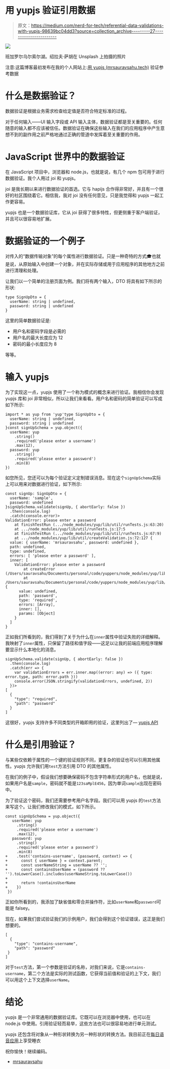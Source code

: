 # 用 yupjs 验证引用数据

> 原文：<https://medium.com/nerd-for-tech/referential-data-validations-with-yupjs-98639bc04dd3?source=collection_archive---------27----------------------->

![](img/c59acfb42afd681f789ff62a462ae633.png)

班加罗尔乌尔索尔湖。绍拉夫·萨胡在 Unsplash 上拍摄的照片

注意:这篇博客最初发布在我的个人网站上:[用 yupjs (mrsauravsahu.tech)](https://mrsauravsahu.tech/posts/45/) 验证参考数据

# 什么是数据验证？

数据验证是根据业务需求检查给定值是否符合特定标准的过程。

对于任何输入——UI 输入字段或 API 输入主体，数据验证都是至关重要的。任何随意的输入都不应该被信任。数据验证在确保这些输入在我们的应用程序中产生意想不到的副作用之前严格地通过正确的管道中发挥着至关重要的作用。

# JavaScript 世界中的数据验证

在 JavaScript 项目中，浏览器和 node.js，也就是说，有几个 npm 包可用于进行数据验证。我个人用过 joi 和 yupjs。

joi 是我长期以来进行数据验证的首选。它与 hapijs 合作得非常好，并且有一个很好的社区围绕着它。相信我，我对 joi 没有任何意见，只是我觉得和 yupjs 一起工作更容易。

yupjs 也是一个数据验证库，它从 joi 获得了很多特性，但更侧重于客户端验证，并且可以很容易地扩展。

# 数据验证的一个例子

对传入的“数据传输对象”的每个属性进行数据验证。只是一种奇特的方式🎓也就是说，从原始输入中创建一个对象，并在实际存储或用于应用程序的其他地方之前进行清理和处理。

让我们以一个简单的注册页面为例。我们将有两个输入，DTO 将具有如下所示的形状:

```
type SignUpDto = {
  userName: string | undefined,
  password: string | undefined
}
```

这里的简单数据验证是:

*   用户名和密码字段是必需的
*   用户名的最大长度应为 12
*   密码的最小长度应为 8

等等。

# 输入 yupjs

为了实现这一点，yupjs 使用了一个称为模式的概念来进行验证。我相信你会发现 yupjs 库和 joi 非常相似，所以让我们来看看。用户名和密码的简单验证可以写成如下所示:

```
import * as yup from 'yup'type SignUpDto = {
  userName: string | undefined,
  password: string | undefined
}const signUpSchema = yup.object({
  userName: yup
    .string()
    .required('please enter a username')
    .max(12),
  password: yup
    .string()
    .required('please enter a password')
    .min(8)
})
```

如您所见，您还可以为每个验证定义定制错误消息。现在这个`signUpSchema`实际上可以用来对数据进行验证，如下所示:

```
const signUp: SignUpDto = {
  userName: 'sample',
  password: undefined
}signUpSchema.validate(signUp, { abortEarly: false })
  .then(console.log)
  .catch(console.error)>
ValidationError: please enter a password
    at finishTestRun (.../node_modules/yup/lib/util/runTests.js:63:20)
    at .../node_modules/yup/lib/util/runTests.js:17:5
    at finishTestRun (.../node_modules/yup/lib/util/runTests.js:67:9)
    at .../node_modules/yup/lib/util/createValidation.js:72:127 {
  value: { userName: 'mrsauravsahu', password: undefined },
  path: undefined,
  type: undefined,
  errors: [ 'please enter a password' ],
  inner: [
    ValidationError: please enter a password
        at createError (/Users/sauravsahu/Documents/personal/code/yuppers/node_modules/yup/lib/util/createValidation.js:54:21)
        at /Users/sauravsahu/Documents/personal/code/yuppers/node_modules/yup/lib/util/createValidation.js:72:107 {
      value: undefined,
      path: 'password',
      type: 'required',
      errors: [Array],
      inner: [],
      params: [Object]
    }
  ]
}
```

正如我们所看到的，我们得到了关于为什么在`inner`属性中验证失败的详细解释。我映射了`inner`属性，只保留了路径和值字段——这足以让我的前端应用程序理解要显示什么本地化的消息。

```
signUpSchema.validate(signUp, { abortEarly: false })
  .then(console.log)
  .catch(err => {
    var validationErrors = err.inner.map((error: any) => ({ type: error.type, path: error.path }))
    console.error(JSON.stringify(validationErrors, undefined, 2))
  })>
[
  {
    "type": "required",
    "path": "password"
  }
]
```

这很好，yupjs 支持许多不同类型的开箱即用的验证，这里列出了— [yupjs API](https://github.com/jquense/yup#api)

# 什么是引用验证？

与某些仅依赖于属性的一个键的验证规则不同，更复杂的验证也可以引用其他属性。yupjs 允许我们用`test`方法引用 DTO 的其他属性。

在我们的例子中，假设我们想要确保密码不包含字符串形式的用户名，也就是说，如果用户名是`sample`，密码就不能是`123saMplE456`，因为单词`sample`出现在密码中。

为了验证这个密码，我们还需要参考用户名字段。我们可以用 yupjs 的`test`方法来写这个。让我们修改我们的模式，如下所示。

```
const signUpSchema = yup.object({
   userName: yup
     .string()
     .required('please enter a username')
     .max(12),
   password: yup
     .string()
     .required('please enter a password')
     .min(8)
+    .test('contains-username', (password, context) => {
+      const { userName } = context.parent;
+      const userNameString = userName ?? '';
+      const containsUserName = (password ?? '').toLowerCase().includes(userNameString.toLowerCase())
+
+      return !containsUserName
+    })
 })
```

正如你所看到的，我添加了缺省值和零合并操作符，比如`userName`和`password`可能是 falsey。

现在，如果我们尝试验证我们的示例用户，我们会得到这个验证错误，这正是我们想要的。

```
[
  {
    "type": "contains-username",
    "path": "password"
 }
]
```

对于`test`方法，第一个参数是验证的名称，对我们来说，它是`contains-username`，第二个方法是实际的测试函数，它获得当前值和验证的上下文，我们可以用这个上下文选择`userName`。

# 结论

yupjs 是一个非常通用的数据验证库。它既可以在浏览器中使用，也可以在 node.js 中使用。引用验证轻而易举，这些方法也可以很容易地进行单元测试。

yupjs 还包含将对象从一种形状转换为另一种形状的转换方法。我目前正在[每日语音应用](https://github.com/daily-vocab/daily-vocab)上享受睡衣

祝你愉快！继续编码。

- [mrsauravsahu](https://poly.work/mrsauravsahu)